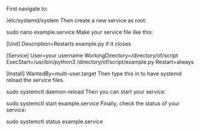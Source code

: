 First navigate to:

/etc/systemd/system
Then create a new service as root:

sudo nano example.service
Make your service file like this:

[Unit]
Description=Restarts example.py if it closes

[Service]
User=your username
WorkingDirectory=/directory/of/script
ExecStart=/usr/bin/python3 /directory/of/script/example.py
Restart=always

[Install]
WantedBy=multi-user.target
Then type this in to have systemd reload the service files.

sudo systemctl daemon-reload
Then you can start your service:

sudo systemctl start example.service
Finally, check the status of your service:

sudo systemctl status example.service